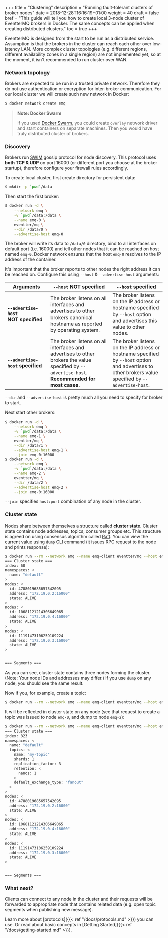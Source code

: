+++
title = "Clustering"
description = "Running fault-tolerant clusters of broker nodes"
date = 2018-12-28T16:16:19+01:00
weight = 40
draft = false
bref = "This guide will tell you how to create local 3-node cluster of EventterMQ brokers in Docker. The same concepts can be applied when creating distributed clusters."
toc = true
+++

EventterMQ is designed from the start to be run as a distributed service. Assumption is that the brokers in the cluster can reach each other over low-latency LAN. More complex cluster topologies (e.g. different regions, different availability zones in a single region) are not implemented yet, so at the moment, it isn't recommended to run cluster over WAN.

### Network topology

Brokers are expected to be run in a trusted private network. Therefore they do not use authentication or encryption for inter-broker communication. For our local cluster we will create such new network in Docker:

```bash
$ docker network create emq
```

> **Note: Docker Swarm**
>
> If you used [Docker Swarm](https://docs.docker.com/engine/swarm/), you could create `overlay` network driver and start containers on separate machines. Then you would have truly distributed cluster of brokers.

### Discovery

Brokers run [SWIM](http://www.cs.cornell.edu/projects/Quicksilver/public_pdfs/SWIM.pdf) gossip protocol for node discovery. This protocol uses **both TCP & UDP** on port 16000 (or different port you choose at the broker startup), therefore configure your firewall rules accordingly.

To create local cluster, first create directory for persistent data:

```bash
$ mkdir -p `pwd`/data
```

Then start the first broker:

```bash
$ docker run -d \
    --network emq \
    -v `pwd`/data:/data \
    --name emq-0 \
    eventter/mq \
    --dir /data/0 \
    --advertise-host emq-0
```

The broker will write its data to `/data/0` directory, bind to all interfaces on default port (i.e. 16000) and tell other nodes that it can be reached on host named `emq-0`. Docker network ensures that the host `emq-0` resolves to the IP address of the container.

It's important that the broker reports to other nodes the right address it can be reached on. Configure this using `--host` & `--advertise-host` arguments:

Arguments | `--host` NOT specified | `--host` specified |
----------|--------------------|------------------------|
<span style="white-space:nowrap;font-weight:bold;">`--advertise-host` NOT specified</span> | The broker listens on all interfaces and advertises to other brokers canonical hostname as reported by operating system. | The broker listens on the IP address or hostname specified by `--host` option and advertises this value to other nodes. |
<span style="white-space:nowrap;font-weight:bold;">`--advertise-host` specified</span> | The broker listens on all interfaces and advertises to other brokers the value specified by `--advertise-host`. **Recommended for most cases.** | The broker listens on the IP address or hostname specified by `--host` option and advertises to other brokers value specified by `--advertise-host`. |

`--dir` and `--advertise-host` is pretty much all you need to specify for broker to start.

Next start other brokers:

```bash
$ docker run -d \
    --network emq \
    -v `pwd`/data:/data \
    --name emq-1 \
    eventter/mq \
    --dir /data/1 \
    --advertise-host emq-1 \
    --join emq-0:16000
$ docker run -d \
    --network emq \
    -v `pwd`/data:/data \
    --name emq-2 \
    eventter/mq \
    --dir /data/2 \
    --advertise-host emq-2 \
    --join emq-0:16000
```

`--join` specifies `host:port` combination of any node in the cluster.

### Cluster state

Nodes share between themselves a structure called **cluster state**. Cluster state contains node addresses, topics, consumer groups etc. This structure is agreed on using consensus algorithm called [Raft](https://raft.github.io/). You can view the current value using `dump` CLI command (it issues RPC request to the node and prints response):

```bash
$ docker run --rm --network emq --name emq-client eventter/mq --host emq-0 dump
=== Cluster state ===
index: 60
namespaces: <
  name: "default"
>
nodes: <
  id: 4788019685657542095
  address: "172.19.0.2:16000"
  state: ALIVE
>
nodes: <
  id: 10681121214306649065
  address: "172.19.0.4:16000"
  state: ALIVE
>
nodes: <
  id: 11191473106259109224
  address: "172.19.0.3:16000"
  state: ALIVE
>


=== Segments ===

```

As you can see, cluster state contains three nodes forming the cluster. (Note: Your node IDs and addresses may differ.) If you use `dump` on any node, you should see the same result.

Now if you, for example, create a topic:

```bash
$ docker run --rm --network emq --name emq-client eventter/mq --host emq-0 create-topic my-topic
```

It will be reflected in cluster state on any node (see that request to create a topic was issued to node `emq-0`, and dump to node `emq-2`):

```bash
$ docker run --rm --network emq --name emq-client eventter/mq --host emq-2 dump
=== Cluster state ===
index: 823
namespaces: <
  name: "default"
  topics: <
    name: "my-topic"
    shards: 1
    replication_factor: 3
    retention: <
      nanos: 1
    >
    default_exchange_type: "fanout"
  >
>
nodes: <
  id: 4788019685657542095
  address: "172.19.0.2:16000"
  state: ALIVE
>
nodes: <
  id: 10681121214306649065
  address: "172.19.0.4:16000"
  state: ALIVE
>
nodes: <
  id: 11191473106259109224
  address: "172.19.0.3:16000"
  state: ALIVE
>


=== Segments ===


```

### What next?

Clients can connect to any node in the cluster and their requests will be forwarded to appropriate node that contains related data (e.g. open topic segments when publishing new message).

Learn more about [protocols]({{< ref "/docs/protocols.md" >}}) you can use. Or read about basic concepts in [Getting Started]({{< ref "/docs/getting-started.md" >}}).